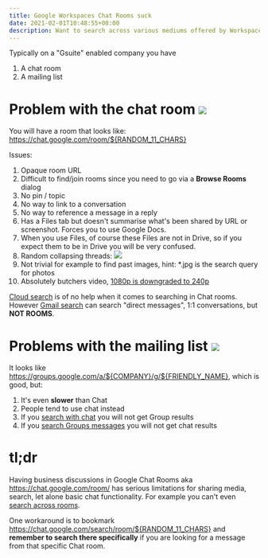 ```yaml
---
title: Google Workspaces Chat Rooms suck
date: 2021-02-01T10:48:55+08:00
description: Want to search across various mediums offered by Workspaces? You can't with chat rooms
---
```


Typically on a "Gsuite" enabled company you have

1. A chat room
2. A mailing list

# Problem with the chat room <img src="https://s.natalian.org/2021-02-01/chat.png">

You will have a room that looks like: https://chat.google.com/room/${RANDOM_11_CHARS}

Issues:

1. Opaque room URL
1. Difficult to find/join rooms since you need to go via a **Browse Rooms** dialog
1. No pin / topic
1. No way to link to a conversation
1. No way to reference a message in a reply
1. Has a Files tab but doesn't summarise what's been shared by URL or screenshot. Forces you to use Google Docs.
1. When you use Files, of course these Files are not in Drive, so if you expect them to be in Drive you will be very confused.
1. Random collapsing threads: <img src="https://s.natalian.org/2021-04-28/collapse.png">
1. Not trivial for example to find past images, hint: *.jpg is the search query for photos
1. Absolutely butchers video, [1080p is downgraded to 240p](https://s.natalian.org/2021-08-19/still-240p.png)

[Cloud search](https://s.natalian.org/2021-02-01/cloud-search.png) is of no
help when it comes to searching in Chat rooms. However [Gmail
search](https://s.natalian.org/2021-02-01/gmail.png) can search "direct
messages", 1:1 conversations, but **NOT ROOMS**.

# Problems with the mailing list <img src="https://s.natalian.org/2021-02-01/groups.png">

It looks like https://groups.google.com/a/${COMPANY}/g/${FRIENDLY_NAME}, which is good, but:

1. It's even **slower** than Chat
2. People tend to use chat instead
3. If you [search with chat](https://s.natalian.org/2021-02-01/search-messages.png) you will not get Group results
4. If you [search Groups messages](https://s.natalian.org/2021-02-01/search-groups-conversations.png) you will not get chat results

# tl;dr

Having business discussions in Google Chat Rooms aka
https://chat.google.com/room/ has serious limitations for sharing media,
search, let alone basic chat functionality. For example you can't even [search
across rooms](https://s.natalian.org/2021-02-01/searching-chat.png).

One workaround is to bookmark
https://chat.google.com/search/room/${RANDOM_11_CHARS} and **remember to search
there specifically** if you are looking for a message from that specific Chat room.
